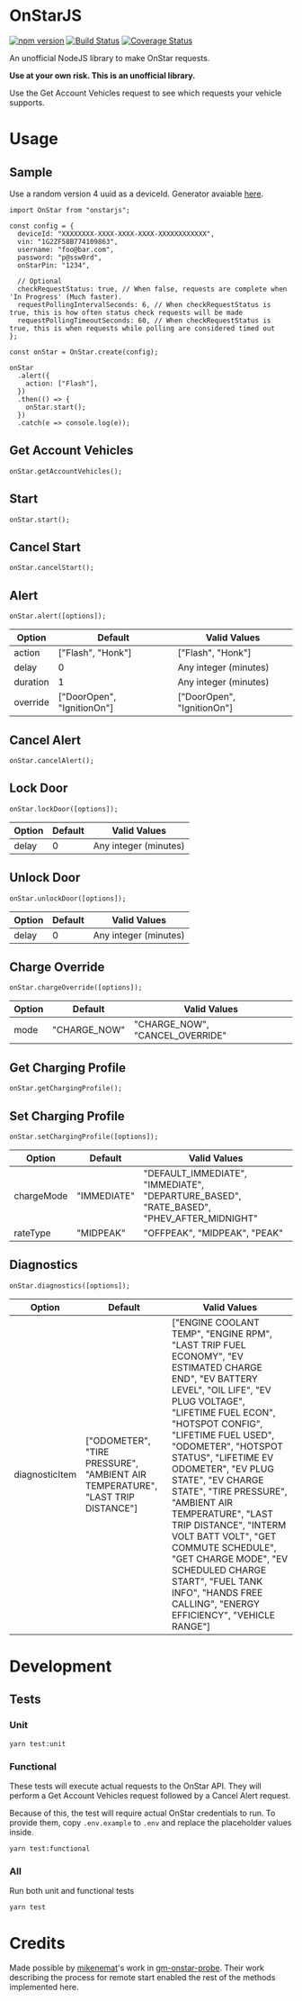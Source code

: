 # OnStarJS

[![npm version](https://badge.fury.io/js/onstarjs.svg)](https://badge.fury.io/js/onstarjs)
[![Build Status](https://github.com/samrum/OnStarJS/workflows/build/badge.svg)](https://github.com/samrum/OnStarJS/actions?query=workflow%3Abuild)
[![Coverage Status](https://coveralls.io/repos/github/samrum/OnStarJS/badge.svg?branch=master)](https://coveralls.io/github/samrum/OnStarJS?branch=master)

An unofficial NodeJS library to make OnStar requests.

**Use at your own risk. This is an unofficial library.**

Use the Get Account Vehicles request to see which requests your vehicle supports.

# Usage

## Sample

Use a random version 4 uuid as a deviceId. Generator avaiable [here](https://www.uuidgenerator.net/version4).

    import OnStar from "onstarjs";

    const config = {
      deviceId: "XXXXXXXX-XXXX-XXXX-XXXX-XXXXXXXXXXXX",
      vin: "1G2ZF58B774109863",
      username: "foo@bar.com",
      password: "p@ssw0rd",
      onStarPin: "1234",

      // Optional
      checkRequestStatus: true, // When false, requests are complete when 'In Progress' (Much faster).
      requestPollingIntervalSeconds: 6, // When checkRequestStatus is true, this is how often status check requests will be made
      requestPollingTimeoutSeconds: 60, // When checkRequestStatus is true, this is when requests while polling are considered timed out
    };

    const onStar = OnStar.create(config);

    onStar
      .alert({
        action: ["Flash"],
      })
      .then(() => {
        onStar.start();
      })
      .catch(e => console.log(e));

## Get Account Vehicles

    onStar.getAccountVehicles();

## Start

    onStar.start();

## Cancel Start

    onStar.cancelStart();

## Alert

    onStar.alert([options]);

| Option   | Default                    | Valid Values               |
| -------- | -------------------------- | -------------------------- |
| action   | ["Flash", "Honk"]          | ["Flash", "Honk"]          |
| delay    | 0                          | Any integer (minutes)      |
| duration | 1                          | Any integer (minutes)      |
| override | ["DoorOpen", "IgnitionOn"] | ["DoorOpen", "IgnitionOn"] |

## Cancel Alert

    onStar.cancelAlert();

## Lock Door

    onStar.lockDoor([options]);

| Option | Default | Valid Values          |
| ------ | ------- | --------------------- |
| delay  | 0       | Any integer (minutes) |

## Unlock Door

    onStar.unlockDoor([options]);

| Option | Default | Valid Values          |
| ------ | ------- | --------------------- |
| delay  | 0       | Any integer (minutes) |

## Charge Override

    onStar.chargeOverride([options]);

| Option | Default      | Valid Values                    |
| ------ | ------------ | ------------------------------- |
| mode   | "CHARGE_NOW" | "CHARGE_NOW", "CANCEL_OVERRIDE" |

## Get Charging Profile

    onStar.getChargingProfile();

## Set Charging Profile

    onStar.setChargingProfile([options]);

| Option     | Default     | Valid Values                                                                             |
| ---------- | ----------- | ---------------------------------------------------------------------------------------- |
| chargeMode | "IMMEDIATE" | "DEFAULT_IMMEDIATE", "IMMEDIATE", "DEPARTURE_BASED", "RATE_BASED", "PHEV_AFTER_MIDNIGHT" |
| rateType   | "MIDPEAK"   | "OFFPEAK", "MIDPEAK", "PEAK"                                                             |

## Diagnostics

    onStar.diagnostics([options]);

| Option         | Default                                                                        | Valid Values                                                                                                                                                                                                                                                                                                                                                                                                                                                                                                                                           |
| -------------- | ------------------------------------------------------------------------------ | ------------------------------------------------------------------------------------------------------------------------------------------------------------------------------------------------------------------------------------------------------------------------------------------------------------------------------------------------------------------------------------------------------------------------------------------------------------------------------------------------------------------------------------------------------ |
| diagnosticItem | ["ODOMETER", "TIRE PRESSURE", "AMBIENT AIR TEMPERATURE", "LAST TRIP DISTANCE"] | ["ENGINE COOLANT TEMP", "ENGINE RPM", "LAST TRIP FUEL ECONOMY", "EV ESTIMATED CHARGE END", "EV BATTERY LEVEL", "OIL LIFE", "EV PLUG VOLTAGE", "LIFETIME FUEL ECON", "HOTSPOT CONFIG", "LIFETIME FUEL USED", "ODOMETER", "HOTSPOT STATUS", "LIFETIME EV ODOMETER", "EV PLUG STATE", "EV CHARGE STATE", "TIRE PRESSURE", "AMBIENT AIR TEMPERATURE", "LAST TRIP DISTANCE", "INTERM VOLT BATT VOLT", "GET COMMUTE SCHEDULE", "GET CHARGE MODE", "EV SCHEDULED CHARGE START", "FUEL TANK INFO", "HANDS FREE CALLING", "ENERGY EFFICIENCY", "VEHICLE RANGE"] |

# Development

## Tests

### Unit

    yarn test:unit

### Functional

These tests will execute actual requests to the OnStar API. They will perform a Get Account Vehicles request followed by a Cancel Alert request.

Because of this, the test will require actual OnStar credentials to run. To provide them, copy `.env.example` to `.env` and replace the placeholder values inside.

    yarn test:functional

### All

Run both unit and functional tests

    yarn test

# Credits

Made possible by [mikenemat](https://github.com/mikenemat/)'s work in [gm-onstar-probe](https://github.com/mikenemat/gm-onstar-probe). Their work describing the process for remote start enabled the rest of the methods implemented here.
